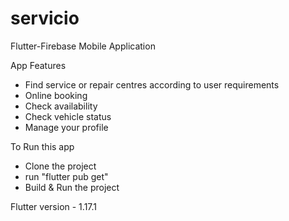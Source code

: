 # servicio

Flutter-Firebase Mobile Application

App Features
* Find service or repair centres according to user requirements 
* Online booking
* Check availability
* Check vehicle status
* Manage your profile

To Run this app
* Clone the project
* run "flutter pub get"
* Build & Run the project

Flutter version - 1.17.1
